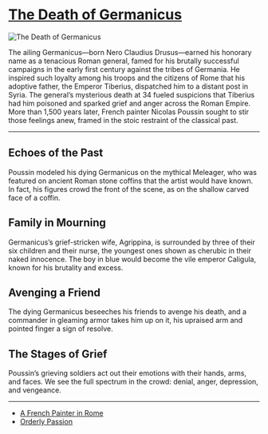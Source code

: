 # [The Death of Germanicus](http://artsmia.github.io/griot/#/o/1348)
![The Death of Germanicus](http://api.artsmia.org/images/1348/large.jpg)

The ailing Germanicus—born Nero Claudius Drusus—earned his honorary name as a tenacious Roman general, famed for his brutally successful campaigns in the early first century against the tribes of Germania. He inspired such loyalty among his troops and the citizens of Rome that his adoptive father, the Emperor Tiberius, dispatched him to a distant post in Syria. The general’s mysterious death at 34 fueled suspicions that Tiberius had him poisoned and sparked grief and anger across the Roman Empire. More than 1,500 years later, French painter Nicolas Poussin sought to stir those feelings anew, framed in the stoic restraint of the classical past.

---

## Echoes of the Past

Poussin modeled his dying Germanicus on the mythical Meleager, who was featured on ancient Roman stone coffins that the artist would have known. In fact, his figures crowd the front of the scene, as on the shallow carved face of a coffin.

## Family in Mourning

Germanicus’s grief-stricken wife, Agrippina, is surrounded by three of their six children and their nurse, the youngest ones shown as cherubic in their naked innocence. The boy in blue would become the vile emperor Caligula, known for his brutality and excess.

## Avenging a Friend

The dying Germanicus beseeches his friends to avenge his death, and a commander in gleaming armor takes him up on it, his upraised arm and pointed finger a sign of resolve.

## The Stages of Grief

Poussin’s grieving soldiers act out their emotions with their hands, arms, and faces. We see the full spectrum in the crowd: denial, anger, depression, and vengeance.

---

* [A French Painter in Rome](../stories/a-french-painter-in-rome.md)
* [Orderly Passion](../stories/orderly-passion.md)
